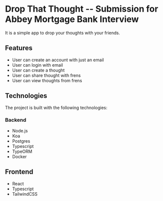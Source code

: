 # Drop That Thought -- Submission for Abbey Mortgage Bank Interview

It is a simple app to drop your thoughts with your friends.

## Features

- User can create an account with just an email
- User can login with email
- User can create a thought
- User can share thought with frens
- User can view thoughts from frens

## Technologies

The project is built with the following technologies:

### Backend

- Node.js
- Koa
- Postgres
- Typescript
- TypeORM
- Docker

## Frontend

- React
- Typescript
- TailwindCSS
